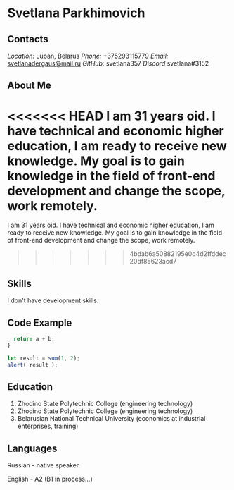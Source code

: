 # **Svetlana Parkhimovich** #
## Contacts ##
_Location:_
Luban, Belarus 
_Phone:_ 
 +375293115779
_Email:_ 
svetlanadergaus@mail.ru
_GitHub:_ 
svetlana357
_Discord_
svetlana#3152

## About Me ##
<<<<<<< HEAD
I am 31 years oid. I have technical and economic higher education, I am ready to receive new knowledge. My goal is to gain knowledge in the field of front-end development and change the scope, work remotely.
=======
I am 31 years oid. I have technical and economic higher education,
I am ready to receive new knowledge. My goal is to gain knowledge in the field of front-end development and change the scope, work remotely.

>>>>>>> 4bdab6a50882195e0d4d2ffddec20df85623acd7
## Skills ##
I don't have development skills.
## Code Example ##
```javascript function sum(a, b) {
  return a + b;
}

let result = sum(1, 2);
alert( result ); 
```
## Education ##
1. Zhodino State Polytechnic College (engineering technology)
2. Zhodino State Polytechnic College (engineering technology)
3. Belarusian National Technical University (economics at industrial enterprises, training)
## Languages ##
Russian - native speaker.

English - A2 (B1 in process…)

